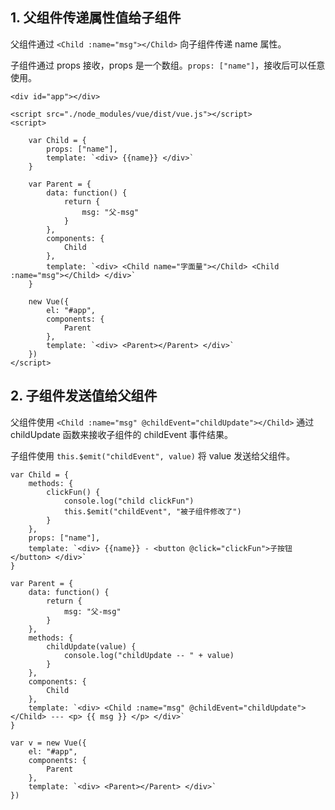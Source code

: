 ## 1. 父组件传递属性值给子组件

父组件通过 `<Child :name="msg"></Child>` 向子组件传递 name 属性。

子组件通过 props 接收，props 是一个数组。`props: ["name"]`，接收后可以任意使用。

```
<div id="app"></div>

<script src="./node_modules/vue/dist/vue.js"></script>
<script>

    var Child = {
        props: ["name"],
        template: `<div> {{name}} </div>`
    }

    var Parent = {
        data: function() {
            return {
                msg: "父-msg"
            }
        },
        components: {
            Child
        }, 
        template: `<div> <Child name="字面量"></Child> <Child :name="msg"></Child> </div>`
    }

    new Vue({
        el: "#app",
        components: {
            Parent
        },
        template: `<div> <Parent></Parent> </div>`
    })
</script>
```

## 2. 子组件发送值给父组件

父组件使用 `<Child :name="msg" @childEvent="childUpdate"></Child>` 通过 childUpdate 函数来接收子组件的 childEvent 事件结果。

子组件使用 `this.$emit("childEvent", value)` 将 value 发送给父组件。

```
var Child = {
    methods: {
        clickFun() {
            console.log("child clickFun")
            this.$emit("childEvent", "被子组件修改了")
        }
    },
    props: ["name"],
    template: `<div> {{name}} - <button @click="clickFun">子按钮</button> </div>`
}

var Parent = {
    data: function() {
        return {
            msg: "父-msg"
        }
    },
    methods: {
        childUpdate(value) {
            console.log("childUpdate -- " + value)
        }
    },
    components: {
        Child
    }, 
    template: `<div> <Child :name="msg" @childEvent="childUpdate"></Child> --- <p> {{ msg }} </p> </div>`
}

var v = new Vue({
    el: "#app",
    components: {
        Parent
    },
    template: `<div> <Parent></Parent> </div>`
})
```
